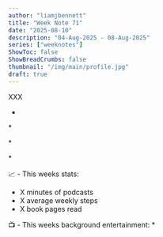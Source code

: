 ```yaml
---
author: "liamjbennett"
title: "Week Note 71"
date: "2025-08-10"
description: "04-Aug-2025 - 08-Aug-2025"
series: ["weeknotes"]
ShowToc: false
ShowBreadCrumbs: false
thumbnail: "/img/main/profile.jpg"
draft: true
---
```


XXX

*
<p/>
*
<p/>
*
<p/>
*
<p/>

📈 - This weeks stats:
* X minutes of podcasts
* X average weekly steps
* X book pages read
<p/>

📺 - This weeks background entertainment:
* 